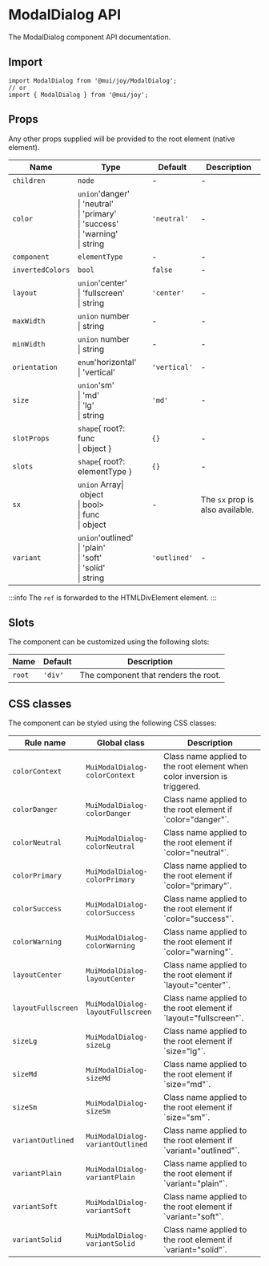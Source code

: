 # ModalDialog API

The ModalDialog component API documentation.

## Import

```
import ModalDialog from '@mui/joy/ModalDialog';
// or
import { ModalDialog } from '@mui/joy';
```

## Props

Any other props supplied will be provided to the root element (native element).

| Name | Type | Default | Description |
| --- | --- | --- | --- |
| `children` | `node` | - | - |
| `color` | `union`'danger'<br>\| 'neutral'<br>\| 'primary'<br>\| 'success'<br>\| 'warning'<br>\| string | `'neutral'` | - |
| `component` | `elementType` | - | - |
| `invertedColors` | `bool` | `false` | - |
| `layout` | `union`'center'<br>\| 'fullscreen'<br>\| string | `'center'` | - |
| `maxWidth` | `union` number<br>\| string | - | - |
| `minWidth` | `union` number<br>\| string | - | - |
| `orientation` | `enum`'horizontal'<br>\| 'vertical' | `'vertical'` | - |
| `size` | `union`'sm'<br>\| 'md'<br>\| 'lg'<br>\| string | `'md'` | - |
| `slotProps` | `shape`{ root?: func<br>\| object } | `{}` | - |
| `slots` | `shape`{ root?: elementType } | `{}` | - |
| `sx` | `union` Array\| object<br>\| bool><br>\| func<br>\| object | - | The `sx` prop is also available. |
| `variant` | `union`'outlined'<br>\| 'plain'<br>\| 'soft'<br>\| 'solid'<br>\| string | `'outlined'` | - |

:::info
The `ref` is forwarded to the HTMLDivElement element.
:::

## Slots

The component can be customized using the following slots:

| Name | Default | Description |
| --- | --- | --- |
| `root` | `'div'` | The component that renders the root. |

## CSS classes

The component can be styled using the following CSS classes:

| Rule name | Global class | Description |
| --- | --- | --- |
| `colorContext` | `MuiModalDialog-colorContext` | Class name applied to the root element when color inversion is triggered. |
| `colorDanger` | `MuiModalDialog-colorDanger` | Class name applied to the root element if \`color="danger"\`. |
| `colorNeutral` | `MuiModalDialog-colorNeutral` | Class name applied to the root element if \`color="neutral"\`. |
| `colorPrimary` | `MuiModalDialog-colorPrimary` | Class name applied to the root element if \`color="primary"\`. |
| `colorSuccess` | `MuiModalDialog-colorSuccess` | Class name applied to the root element if \`color="success"\`. |
| `colorWarning` | `MuiModalDialog-colorWarning` | Class name applied to the root element if \`color="warning"\`. |
| `layoutCenter` | `MuiModalDialog-layoutCenter` | Class name applied to the root element if \`layout="center"\`. |
| `layoutFullscreen` | `MuiModalDialog-layoutFullscreen` | Class name applied to the root element if \`layout="fullscreen"\`. |
| `sizeLg` | `MuiModalDialog-sizeLg` | Class name applied to the root element if \`size="lg"\`. |
| `sizeMd` | `MuiModalDialog-sizeMd` | Class name applied to the root element if \`size="md"\`. |
| `sizeSm` | `MuiModalDialog-sizeSm` | Class name applied to the root element if \`size="sm"\`. |
| `variantOutlined` | `MuiModalDialog-variantOutlined` | Class name applied to the root element if \`variant="outlined"\`. |
| `variantPlain` | `MuiModalDialog-variantPlain` | Class name applied to the root element if \`variant="plain"\`. |
| `variantSoft` | `MuiModalDialog-variantSoft` | Class name applied to the root element if \`variant="soft"\`. |
| `variantSolid` | `MuiModalDialog-variantSolid` | Class name applied to the root element if \`variant="solid"\`. |